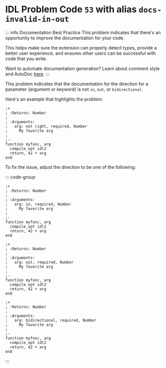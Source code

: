 # IDL Problem Code `53` with alias `docs-invalid-in-out`

::: info Documentation Best Practice
This problem indicates that there's an opportunity to improve the documentation for your code.

This helps make sure the extension can properly detect types, provide a better user experience, and ensures other users can be successful with code that you write.

Want to automate documentation generation? Learn about comment style and AutoDoc [here](/code-comments/).
:::

This problem indicates that the documentation for the direction for a parameter (argument or keyword) is not `in`, `out`, or `bidirectional`.

Here's an example that highlights the problem:

```idl{5}
;+
; :Returns: Number
;
; :Arguments:
;   arg: not right, required, Number
;     My favorite arg
;
;-
function myfunc, arg
  compile_opt idl2
  return, 42 + arg
end
```

To fix the issue, adjust the direction to be one of the following:

::: code-group

```idl{5} [Direction: "in"]
;+
; :Returns: Number
;
; :Arguments:
;   arg: in, required, Number
;     My favorite arg
;
;-
function myfunc, arg
  compile_opt idl2
  return, 42 + arg
end
```

```idl{5} [Direction: "out"]
;+
; :Returns: Number
;
; :Arguments:
;   arg: out, required, Number
;     My favorite arg
;
;-
function myfunc, arg
  compile_opt idl2
  return, 42 + arg
end
```

```idl{5} [Direction: "bidirectional"]
;+
; :Returns: Number
;
; :Arguments:
;   arg: bidirectional, required, Number
;     My favorite arg
;
;-
function myfunc, arg
  compile_opt idl2
  return, 42 + arg
end
```

:::

